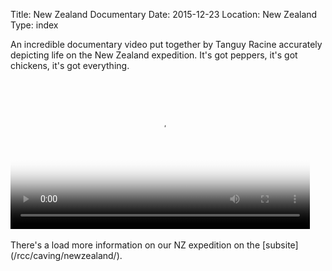Title: New Zealand Documentary
Date: 2015-12-23
Location: New Zealand
Type: index

An incredible documentary video put together by Tanguy Racine accurately depicting life on the New Zealand expedition. It's got peppers, it's got chickens, it's got everything.
<br>
<div class="center">
<video width="95%" controls="" poster="/rcc/caving/videos/expeditions/2015-04-02 - New Zealand/NouvelleZelandeTanguyRacine.jpg">
    <!-- MP4 must be first for iPad! -->
    <source src="/rcc/caving/videos/expeditions/2015-04-02 - New Zealand/NouvelleZelandeTanguyRacine.mp4" type="video/mp4"><!-- Safari / iOS video / ie   -->
    <source src="/rcc/caving/videos/expeditions/2015-04-02 - New Zealand/NouvelleZelandeTanguyRacine.webm" type="video/webm"><!-- Firefox / Opera / Chrome10 -->
</video>
</div>
<br>
There's a load more information on our NZ expedition on the [subsite](/rcc/caving/newzealand/).
